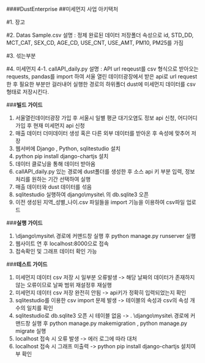 ####DustEnterprise
##미세먼지 사업 아키택처

#1.	장고

#2.	Datas
Sample.csv
설명 : 정제 완료된 데이터 저장폴더
속성으로 id, STD_DD, MCT_CAT, SEX_CD, AGE_CD, USE_CNT, USE_AMT, PM10, PM25를 가짐

#3.	섞는부분 

#4.	미세먼지
4-1. callAPI_daily.py
설명 : API url reqeust를 csv 형식으로 받아오는 requests, pandas를 import 하여 서울 열린 데이터광장에서 받은 api로 url request한 후 필요한 부분만 걸러내어 실행한 경로의 하위폴더 dust에 미세먼지 데이터를 csv형태로 저장시킨다.


###**빌드 가이드**
1. 서울열린데이터광장 가입 후 서울시 일별 평균 대기오염도 정보 api 신청, 어디어디 가입 후 현재 미세먼지 api 신청
2. 매출 데이터 더미데이터 생성 혹은 다른 외부 데이터를 받아온 후 속성에 맞추어 저장
3. 웹서버에 Django , Python, sqlitestudio 설치
4. python pip install django-chartjs 설치
5. 데이터 클로닝을 통해 데이터 받아옴
6. callAPI_daily.py 있는 경로에 dust폴더를 생성한 후 소스 api 키 부분 입력, 정보 처리를 원하는 기간 선택하여 실행 
7. 매출 데이터와 dust 데이터를 섞음
8. sqlitestudio 실행하여 django\mysite\ 의 db.sqlite3 오픈
9. 이전 생성된 지역_성별_나이.csv 파일들을 import 기능을 이용하여 csv파일 업로드

###**실행 가이드**
1. \django\mysite\ 경로에 커맨드창 실행 후 python manage.py runserver 실행
2. 웹사이트 연 후 localhost:8000으로 접속
3. 접속확인 및 그래프 데이터 확인 가능

###**테스트 가이드**
1. 미세먼지 데이터 csv 저장 시 일부분 오류발생 -> 해당 날짜의 데이터가 존재하지 않는 오류이므로 날짜 범위 재설정후 재실행
2. 미세먼지 데이터 csv 저장 완전히 안됨 -> api키가 정확히 입력되었는지 확인
3. sqlitestudio를 이용한 csv import 문제 발생 -> 테이블의 속성과 csv의 속성 개수의 일치를 확인
4. sqlitestudio로 db.sqlite3 오픈 시 테이블 없음 -> . \django\mysite\ 경로에 커맨드창 실행 후 python manage.py makemigration , python manage.py migrate 실행
5. localhost 접속 시 오류 발생 -> 에러 로그에 따라 대처
6. localhost 접속 시 그래프 미출력 -> python pip install django-chartjs 설치여부 확인


